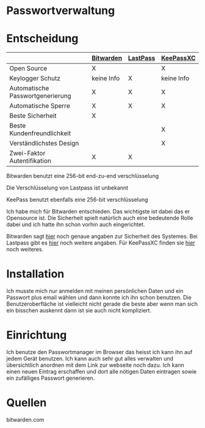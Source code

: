# Passwortverwaltung

# Entscheidung

|                                  | [Bitwarden](https://bitwarden.com/)  | [LastPass](https://www.lastpass.com/de) |  [KeePassXC](https://keepassxc.org/)  |
|----------------------------------|------------|----------|-----------|
| Open Source                      |      X     |          |     X     |
| Keylogger Schutz                 | keine Info |     X    |keine Info |
| Automatische Passwortgenerierung |      X     |     X    |     X     |
| Automatische Sperre              |      X     |     X    |     X     |
| Beste Sicherheit                 |      X     |          |           |
| Beste Kundenfreundlichkeit       |            |          |     X     |
| Verständlichstes Design          |            |          |     X     |
| Zwei-Faktor Autentifikation      |      X     |     X    |           |

Bitwarden benutzt eine 256-bit end-zu-end verschlüsselung

Die Verschlüsselung von Lastpass ist unbekannt

KeePass benutzt ebenfalls eine 256-bit verschlüsselung


Ich habe mich für Bitwarden entschieden. Das wichtigste ist dabei das er Opensource ist. 
Die Sicherheit spielt natürlich auch eine bedeutende Rolle dabei und ich hatte ihn schon vorhin auch eingerichtet.

Bitwarden sagt [hier](https://bitwarden.com/blog/bitwarden-network-security-assessment-2020/) noch genaue angaben zur Sicherheit des Systemes.
Bei Lastpass gibt es [hier](https://www.lastpass.com/de) noch weitere angaben.
Für KeePassXC finden sie [hier](https://keepassxc.org/project/) noch weiteres.

# Installation
Ich musste mich nur anmelden mit meinen persönlichen Daten und ein Passwort plus email wählen und dann konnte ich ihn schon benutzen. Die Benutzeroberfläche ist vielleicht nicht gerade die beste aber wenn man sich ein bisschen auskennt dann ist sie auch nicht kompliziert.

# Einrichtung
Ich benutze den Passwortmanager im Browser das heisst ich kann ihn auf jedem Gerät benutzen. Ich kann auch sehr gut alles verwalten und übersichtlich anordnen mit dem Link zur webseite noch dazu. Ich kann einen neuen Eintrag erschaffen und dort alle nötigen Daten eintragen sowie ein zufälliges Passwort generieren.

# Quellen
bitwarden.com
